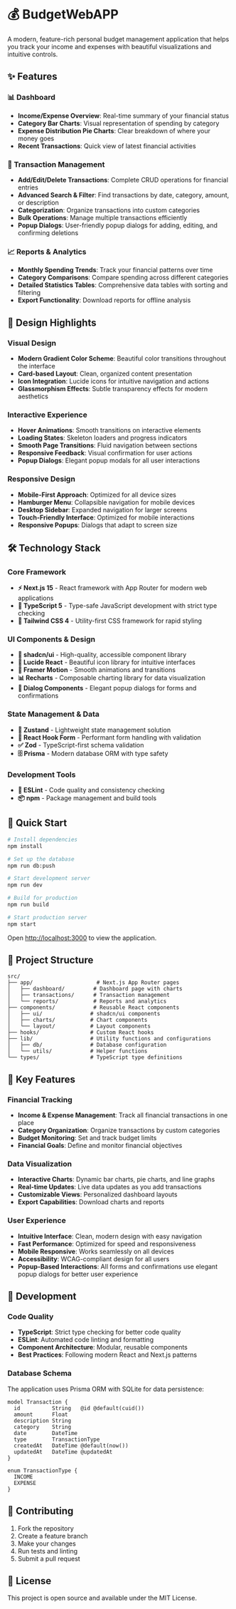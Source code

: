 # 💰 BudgetWebAPP

A modern, feature-rich personal budget management application that helps you track your income and expenses with beautiful visualizations and intuitive controls.

## ✨ Features

### 📊 Dashboard
- **Income/Expense Overview**: Real-time summary of your financial status
- **Category Bar Charts**: Visual representation of spending by category
- **Expense Distribution Pie Charts**: Clear breakdown of where your money goes
- **Recent Transactions**: Quick view of latest financial activities

### 💸 Transaction Management
- **Add/Edit/Delete Transactions**: Complete CRUD operations for financial entries
- **Advanced Search & Filter**: Find transactions by date, category, amount, or description
- **Categorization**: Organize transactions into custom categories
- **Bulk Operations**: Manage multiple transactions efficiently
- **Popup Dialogs**: User-friendly popup dialogs for adding, editing, and confirming deletions

### 📈 Reports & Analytics
- **Monthly Spending Trends**: Track your financial patterns over time
- **Category Comparisons**: Compare spending across different categories
- **Detailed Statistics Tables**: Comprehensive data tables with sorting and filtering
- **Export Functionality**: Download reports for offline analysis

## 🎨 Design Highlights

### Visual Design
- **Modern Gradient Color Scheme**: Beautiful color transitions throughout the interface
- **Card-based Layout**: Clean, organized content presentation
- **Icon Integration**: Lucide icons for intuitive navigation and actions
- **Glassmorphism Effects**: Subtle transparency effects for modern aesthetics

### Interactive Experience
- **Hover Animations**: Smooth transitions on interactive elements
- **Loading States**: Skeleton loaders and progress indicators
- **Smooth Page Transitions**: Fluid navigation between sections
- **Responsive Feedback**: Visual confirmation for user actions
- **Popup Dialogs**: Elegant popup modals for all user interactions

### Responsive Design
- **Mobile-First Approach**: Optimized for all device sizes
- **Hamburger Menu**: Collapsible navigation for mobile devices
- **Desktop Sidebar**: Expanded navigation for larger screens
- **Touch-Friendly Interface**: Optimized for mobile interactions
- **Responsive Popups**: Dialogs that adapt to screen size

## 🛠️ Technology Stack

### Core Framework
- **⚡ Next.js 15** - React framework with App Router for modern web applications
- **📘 TypeScript 5** - Type-safe JavaScript development with strict type checking
- **🎨 Tailwind CSS 4** - Utility-first CSS framework for rapid styling

### UI Components & Design
- **🧩 shadcn/ui** - High-quality, accessible component library
- **🎯 Lucide React** - Beautiful icon library for intuitive interfaces
- **🌈 Framer Motion** - Smooth animations and transitions
- **📊 Recharts** - Composable charting library for data visualization
- **🔲 Dialog Components** - Elegant popup dialogs for forms and confirmations

### State Management & Data
- **🐻 Zustand** - Lightweight state management solution
- **🎣 React Hook Form** - Performant form handling with validation
- **✅ Zod** - TypeScript-first schema validation
- **🗄️ Prisma** - Modern database ORM with type safety

### Development Tools
- **🔧 ESLint** - Code quality and consistency checking
- **📦 npm** - Package management and build tools

## 🚀 Quick Start

```bash
# Install dependencies
npm install

# Set up the database
npm run db:push

# Start development server
npm run dev

# Build for production
npm run build

# Start production server
npm start
```

Open [http://localhost:3000](http://localhost:3000) to view the application.

## 📁 Project Structure

```
src/
├── app/                    # Next.js App Router pages
│   ├── dashboard/         # Dashboard page with charts
│   ├── transactions/      # Transaction management
│   └── reports/           # Reports and analytics
├── components/            # Reusable React components
│   ├── ui/               # shadcn/ui components
│   ├── charts/           # Chart components
│   └── layout/           # Layout components
├── hooks/                # Custom React hooks
├── lib/                  # Utility functions and configurations
│   ├── db/               # Database configuration
│   └── utils/            # Helper functions
└── types/                # TypeScript type definitions
```

## 🎯 Key Features

### Financial Tracking
- **Income & Expense Management**: Track all financial transactions in one place
- **Category Organization**: Organize transactions by custom categories
- **Budget Monitoring**: Set and track budget limits
- **Financial Goals**: Define and monitor financial objectives

### Data Visualization
- **Interactive Charts**: Dynamic bar charts, pie charts, and line graphs
- **Real-time Updates**: Live data updates as you add transactions
- **Customizable Views**: Personalized dashboard layouts
- **Export Capabilities**: Download charts and reports

### User Experience
- **Intuitive Interface**: Clean, modern design with easy navigation
- **Fast Performance**: Optimized for speed and responsiveness
- **Mobile Responsive**: Works seamlessly on all devices
- **Accessibility**: WCAG-compliant design for all users
- **Popup-Based Interactions**: All forms and confirmations use elegant popup dialogs for better user experience

## 🔧 Development

### Code Quality
- **TypeScript**: Strict type checking for better code quality
- **ESLint**: Automated code linting and formatting
- **Component Architecture**: Modular, reusable components
- **Best Practices**: Following modern React and Next.js patterns

### Database Schema
The application uses Prisma ORM with SQLite for data persistence:

```prisma
model Transaction {
  id          String   @id @default(cuid())
  amount      Float
  description String
  category    String
  date        DateTime
  type        TransactionType
  createdAt   DateTime @default(now())
  updatedAt   DateTime @updatedAt
}

enum TransactionType {
  INCOME
  EXPENSE
}
```

## 🤝 Contributing

1. Fork the repository
2. Create a feature branch
3. Make your changes
4. Run tests and linting
5. Submit a pull request

## 📄 License

This project is open source and available under the MIT License.
